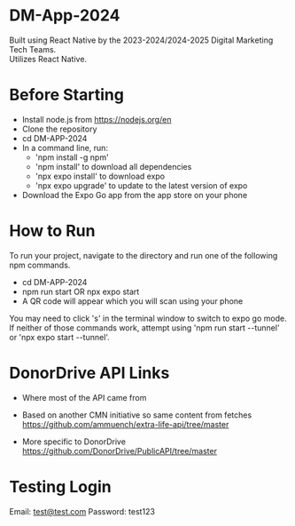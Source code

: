 # DM-App-2024
Built using React Native by the 2023-2024/2024-2025 Digital Marketing Tech Teams. <br>
Utilizes React Native.

# Before Starting
- Install node.js from https://nodejs.org/en
- Clone the repository
- cd DM-APP-2024
- In a command line, run:
  - 'npm install -g npm'
  - 'npm install' to download all dependencies
  - 'npx expo install' to download expo
  - 'npx expo upgrade' to update to the latest version of expo
- Download the Expo Go app from the app store on your phone

# How to Run
To run your project, navigate to the directory and run one of the following npm commands.

- cd DM-APP-2024
- npm run start OR npx expo start
- A QR code will appear which you will scan using your phone

You may need to click 's' in the terminal window to switch to expo go mode. <br>
If neither of those commands work, attempt using 'npm run start --tunnel' or 'npx expo start --tunnel'.

# DonorDrive API Links
- Where most of the API came from
- Based on another CMN initiative so same content from fetches
https://github.com/ammuench/extra-life-api/tree/master

- More specific to DonorDrive
https://github.com/DonorDrive/PublicAPI/tree/master

# Testing Login
Email: test@test.com
Password: test123
